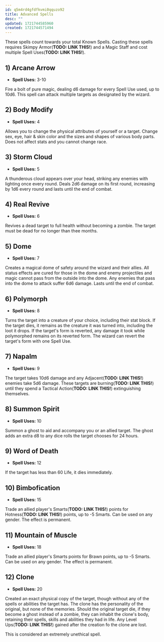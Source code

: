 ```yaml
---
id: q5m4rd4gfdfkvmi0qquzo92
title: Advanced Spells
desc: ""
updated: 1721744585960
created: 1721744571494
---
```


These spells count towards your total Known Spells. Casting these spells requires Skimpy Armor(**TODO: LINK THIS!**) and a Magic Staff and cost multiple Spell Uses(**TODO: LINK THIS!**).

## 1) Arcane Arrow

- **Spell Uses:** 3-10

Fire a bolt of pure magic, dealing d6 damage for every Spell Use used, up to 10d6. This spell can attack multiple targets as designated by the wizard.

## 2) Body Modify

- **Spell Uses:** 4

Allows you to change the physical attributes of yourself or a target. Change sex, eye, hair & skin color and the sizes and shapes of various body parts. Does not affect stats and you cannot change race.

## 3) Storm Cloud

- **Spell Uses:** 5

A thunderous cloud appears over your head, striking any enemies with lighting once every round. Deals 2d6 damage on its first round, increasing by 1d6 every round and lasts until the end of combat.

## 4) Real Revive

- **Spell Uses:** 6

Revives a dead target to full health without becoming a zombie. The target must be dead for no longer than thee months.

## 5) Dome

- **Spell Uses:** 7

Creates a magical dome of safety around the wizard and their allies. All status effects are cured for those in the dome and enemy projectiles and magic cannot pass from the outside into the dome. Any enemies that pass into the dome to attack suffer 6d6 damage. Lasts until the end of combat.

## 6) Polymorph

- **Spell Uses:** 8

Turns the target into a creature of your choice, including their stat block. If the target dies, it remains as the creature it was turned into, including the loot it drops. If the target's form is reverted, any damage it took while polymorphed remains on its reverted form. The wizard can revert the target's form with one Spell Use.

## 7) Napalm

- **Spell Uses:** 9

The target takes 10d6 damage and any Adjacent(**TODO: LINK THIS!**) enemies take 5d6 damage. These targets are burning(**TODO: LINK THIS!**) until they spend a Tactical Action(**TODO: LINK THIS!**) extinguishing themselves.

## 8) Summon Spirit

- **Spell Uses:** 10

Summon a ghost to aid and accompany you or an allied target. The ghost adds an extra d8 to any dice rolls the target chooses for 24 hours.

## 9) Word of Death

- **Spell Uses:** 12

If the target has less than 60 Life, it dies immediately.

## 10) Bimbofication

- **Spell Uses:** 15

Trade an allied player's Smarts(**TODO: LINK THIS!**) points for Hotness(**TODO: LINK THIS!**) points, up to -5 Smarts. Can be used on any gender. The effect is permanent.

## 11) Mountain of Muscle

- **Spell Uses:** 18

Trade an allied player's Smarts points for Brawn points, up to -5 Smarts. Can be used on any gender. The effect is permanent.

## 12) Clone

- **Spell Uses:** 20

Created an exact physical copy of the target, though without any of the spells or abilities the target has. The clone has the personality of the original, but none of the memories. Should the original target die, if they become a ghost instead of a zombie, they can inhabit the clone's body, retaining their spells, skills and abilities they had in life. Any Level Ups(**TODO: LINK THIS!**) gained after the creation fo the clone are lost.

This is considered an extremely unethical spell.
